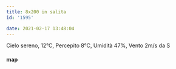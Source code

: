 ```yaml
---
title: 8x200 in salita
id: '1595'

date: 2021-02-17 13:48:04
---
```


Cielo sereno, 12°C, Percepito 8°C, Umidità 47%, Vento 2m/s da S

<!-- ![image](/images/2021/08/20210217-activity-map_hu31e4e7790829728253d6f5afdb7f034c_68949_700x0_resize_box_3.png) -->

#### map
